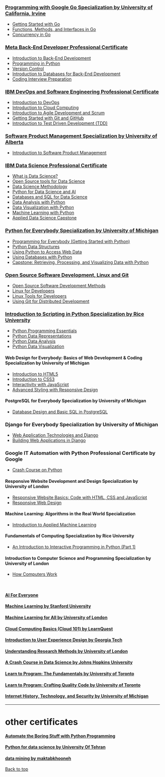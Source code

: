 <a name="top"></a>
<!-- # my certificates from coursera  -->


### [Programming with Google Go Specialization by University of California, Irvine](https://coursera.org/share/1e4fdb7424a1d1ea7351f1ad51a968e2)
  * [Getting Started with Go](https://coursera.org/share/f0dbd9e18daedb191f67a0fb6082ff9a)
  * [Functions, Methods, and Interfaces in Go](https://coursera.org/share/22be2a5a20cef0552e339f91df0283bf)
  * [Concurrency in Go](https://coursera.org/share/8ca9f07b2929b195ec2d578465d02464)


### [Meta Back-End Developer Professional Certificate](https://www.coursera.org/professional-certificates/meta-back-end-developer)
  * [Introduction to Back-End Development](https://coursera.org/share/666caac1f3f5e27f0f53c8d71499ad05)
  * [Programming in Python](https://coursera.org/share/af9a697f8122bb58be8b6fd636e5d791)
  * [Version Control](https://coursera.org/share/9953c74eaeb424f9a3d65622b611e193)
  * [Introduction to Databases for Back-End Development](https://coursera.org/share/648fd83323a372d2f479bdb27165e242)
  * [Coding Interview Preparation](https://coursera.org/share/e8b74c98bcf6f561fc6b464a92a39bea)
  
  

### [IBM DevOps and Software Engineering Professional Certificate](https://www.coursera.org/professional-certificates/devops-and-software-engineering)
 * [Introduction to DevOps](https://coursera.org/share/b437c763a5ea4bf9df4045d7841d060d)
 * [Introduction to Cloud Computing](https://coursera.org/share/7b658ce24d1cca9fa7b077992e00fc7f)
 * [Introduction to Agile Development and Scrum](https://coursera.org/share/9d8e64182519d4b5a53259dcd70216cd)
 * [Getting Started with Git and GitHub](https://coursera.org/share/01e159dc7ddc85cde0b35634c06b79a9)
 * [Introduction to Test Driven Development (TDD)](https://coursera.org/share/0fa6d974ad36385255398fb6dae4b1f4)



### [Software Product Management Specialization by University of Alberta](https://www.coursera.org/specializations/product-management)
 * [Introduction to Software Product Management](https://www.coursera.org/account/accomplishments/certificate/S559HXEUSW5G)


### [IBM Data Science Professional Certificate](https://www.coursera.org/account/accomplishments/specialization/JV3MBSQTA9T7?utm_source=link&utm_campaign=copybutton_certificate) 
 * [What is Data Science?](https://www.coursera.org/account/accomplishments/verify/TWQUWWAJC9C6?utm_source=link&utm_campaign=copybutton_certificate)
* [Open Source tools for Data Science](https://www.coursera.org/account/accomplishments/verify/ZZ3WPYAMAK6U?utm_source=link&utm_campaign=copybutton_certificate)
* [Data Science Methodology](https://www.coursera.org/account/accomplishments/verify/KGUJWKZ9FPKY?utm_source=link&utm_campaign=copybutton_certificate)
* [Python for Data Science and AI](https://www.coursera.org/account/accomplishments/verify/APQ9DUJZPXDY?utm_source=link&utm_campaign=copybutton_certificate)
* [Databases and SQL for Data Science](https://www.coursera.org/account/accomplishments/verify/TYJBUKNMRGFF?utm_source=link&utm_campaign=copybutton_certificate)
* [Data Analysis with Python](https://www.coursera.org/account/accomplishments/verify/JUDWJPGGKU2Z?utm_source=link&utm_campaign=copybutton_certificate)
* [Data Visualization with Python](https://www.coursera.org/account/accomplishments/verify/X5BFNMFQHD52?utm_source=link&utm_campaign=copybutton_certificate)
* [Machine Learning with Python](https://www.coursera.org/account/accomplishments/verify/2B6ZEPCS243C?utm_source=link&utm_campaign=copybutton_certificate)
* [Applied Data Science Capstone](https://www.coursera.org/account/accomplishments/verify/RAKMVBWH9QWG?utm_source=link&utm_campaign=copybutton_certificate)

### [Python for Everybody Specialization by University of Michigan](https://coursera.org/share/bf2f6deaeca733549c432e91657c9bd7) 
   * [Programming for Everybody (Getting Started with Python)](https://coursera.org/share/edac0ab2f4faa6b043e47a3c644cbeeb)
   * [Python Data Structures](https://coursera.org/share/e418b11d860c0f9fd6e73ca2132270d8)
   * [Using Python to Access Web Data](https://coursera.org/share/d9812a73e017bbc832f43925f2a7b91d)
   * [Using Databases with Python](https://coursera.org/share/1874129c26818646f2175d6991569e85)
   * [Capstone: Retrieving, Processing, and Visualizing Data with Python](https://coursera.org/share/bf2f6deaeca733549c432e91657c9bd7)
   


### [Open Source Software Development, Linux and Git](https://coursera.org/share/37efa2ad69a6e1201b86c9271a558bf1)
   * [Open Source Software Development Methods](https://coursera.org/share/5538cfe2e176c38567a1d428a37efcbe)
   * [Linux for Developers](https://coursera.org/share/30e9d543b057514b27ccdbe1af4ceee3)
   * [Linux Tools for Developers](https://coursera.org/share/30e9d543b057514b27ccdbe1af4ceee3)
   * [Using Git for Distributed Development](https://coursera.org/share/21b925ba61fb958d13a08ae06beae83f)

### [Introduction to Scripting in Python Specialization by Rice University](https://coursera.org/share/1c19d8a16e6c51328ddc72a3cd0a3e7e)
  * [Python Programming Essentials](https://coursera.org/share/cdb96d674f325f925ab85da621281faa)
  * [Python Data Representations](https://coursera.org/share/e794beb4bf2e00b19cf2ce063393fad2)
  * [Python Data Analysis](https://coursera.org/share/0117e431d9b0f91fbcd1f637c6f8c4e4)
  * [Python Data Visualization](https://coursera.org/share/b2e4fa9292545499a47902e3089e63cf)

#### Web Design for Everybody: Basics of Web Development & Coding Specialization by University of Michigan 
  * [Introduction to HTML5](https://coursera.org/share/b319b3855e8d4d11f72a6e6eab146013)
  * [Introduction to CSS3](https://coursera.org/share/3bdd0fcfbd5ea2f8cc210ab73b011bea)
  * [Interactivity with JavaScript](https://coursera.org/share/aef0427f7d6b286e36687e1ebf030428)
  * [Advanced Styling with Responsive Design](https://www.coursera.org/account/accomplishments/records/PWFNDXPCVC5K?utm_source=link&utm_medium=certificate&utm_content=cert_image&utm_campaign=sharing_cta&utm_product=course)

#### PostgreSQL for Everybody Specialization by University of Michigan
 * [Database Design and Basic SQL in PostgreSQL](https://coursera.org/share/1112360bc5536a87bebd4fbd643fc66f)


### Django for Everybody Specialization by University of Michigan
  * [Web Application Technologies and Django](https://coursera.org/share/7d65347a68f1a6cec69da9350ac699fd)
  * [Building Web Applications in Django](https://coursera.org/share/2174cc66ae861c5486a40c72778a8e94)

### Google IT Automation with Python Professional Certificate by Google
  * [Crash Course on Python](https://coursera.org/share/43db3e2b02514c9a4dcdbd038c53156d)

#### Responsive Website Development and Design Specialization by University of London
  * [Responsive Website Basics: Code with HTML, CSS,and JavaScript](https://www.coursera.org/account/accomplishments/records/TU45U2AHYL79?utm_source=link&utm_medium=certificate&utm_content=cert_image&utm_campaign=sharing_cta&utm_product=course)
  * [Responsive Web Design](https://coursera.org/share/5897b6858ad5842d5afe6dbdf151d076)
  
#### Machine Learning: Algorithms in the Real World Specialization
  * [Introduction to Applied Machine Learning](https://coursera.org/share/2070c6bfa1b5f17540d2b9690c5d24dc)

#### Fundamentals of Computing Specialization by Rice University
  * [An Introduction to Interactive Programming in Python (Part 1)](https://coursera.org/share/d20430717a7b300d8106bbcf6ab9ce0d)
  
#### Introduction to Computer Science and Programming Specialization by University of London 
  * [How Computers Work](https://coursera.org/share/3f312cae2cd5834785da39970306c27b)

<br>

#### [AI For Everyone](https://coursera.org/share/bfe9a480ad4ae247d862c5b2917ed249)
#### [Machine Learning by  Stanford University](https://coursera.org/share/cc1582596358716712c2662ebd1d0c26)
#### [Machine Learning for All  by University of London](https://coursera.org/share/cb66c70ff8d67149035d80582e3403ad)
#### [Cloud Computing Basics (Cloud 101) by LearnQuest](https://coursera.org/share/2692f2f7bd622fb41fa82ccc01679533)
#### [Introduction to User Experience Design by Georgia Tech](https://coursera.org/share/ee3a21506bea1b6c454123cc2f82446a)
#### [Understanding Research Methods by University of London](https://coursera.org/share/020c37a04252cbceeb0b857a0d1023f6)
#### [A Crash Course in Data Science by Johns Hopkins University](https://coursera.org/share/6acc95dc976b742167b537db258f4615)
#### [Learn to Program: The Fundamentals by University of Toronto](https://coursera.org/share/16b27e983f19e7585c3e06dad924bde9)
#### [Learn to Program: Crafting Quality Code by University of Toronto](https://coursera.org/share/ad2113c5274f6eb0996e6d6710d46a32)
#### [Internet History, Technology, and Security by University of Michigan](https://coursera.org/share/756b86146fbdfd93f43bd16f243acf6b)
<hr>

# other certificates 

#### [Automate the Boring Stuff with Python Programming](https://github.com/arminazimi/mycertificates/blob/master/Automate%20the%20Boring%20Stuff%20with%20Python%20Programming.pdf)

#### [Python for data science by University Of Tehran](https://github.com/arminazimi/my-certificates/blob/master/Python%20for%20data%20science.pdf) 

#### [data mining by maktabkhooneh](https://github.com/arminazimi/my-certificates/blob/master/data%20mining.pdf)

<a href="#top">Back to top</a>
